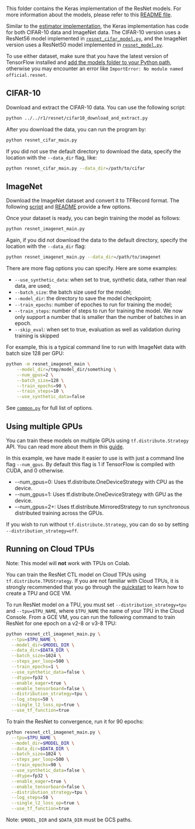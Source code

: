 This folder contains the Keras implementation of the ResNet models. For more
information about the models, please refer to this [README file](../../README.md).

Similar to the [estimator implementation](../../r1/resnet), the Keras
implementation has code for both CIFAR-10 data and ImageNet data. The CIFAR-10
version uses a ResNet56 model implemented in
[`resnet_cifar_model.py`](./resnet_cifar_model.py), and the ImageNet version
uses a ResNet50 model implemented in [`resnet_model.py`](./resnet_model.py).

To use
either dataset, make sure that you have the latest version of TensorFlow
installed and
[add the models folder to your Python path](/official/#running-the-models),
otherwise you may encounter an error like `ImportError: No module named
official.resnet`.

## CIFAR-10

Download and extract the CIFAR-10 data. You can use the following script:
```bash
python ../../r1/resnet/cifar10_download_and_extract.py
```

After you download the data, you can run the program by:

```bash
python resnet_cifar_main.py
```

If you did not use the default directory to download the data, specify the
location with the `--data_dir` flag, like:

```bash
python resnet_cifar_main.py --data_dir=/path/to/cifar
```

## ImageNet

Download the ImageNet dataset and convert it to TFRecord format.
The following [script](https://github.com/tensorflow/tpu/blob/master/tools/datasets/imagenet_to_gcs.py)
and [README](https://github.com/tensorflow/tpu/tree/master/tools/datasets#imagenet_to_gcspy)
provide a few options.

Once your dataset is ready, you can begin training the model as follows:

```bash
python resnet_imagenet_main.py
```

Again, if you did not download the data to the default directory, specify the
location with the `--data_dir` flag:

```bash
python resnet_imagenet_main.py --data_dir=/path/to/imagenet
```

There are more flag options you can specify. Here are some examples:

- `--use_synthetic_data`: when set to true, synthetic data, rather than real
data, are used;
- `--batch_size`: the batch size used for the model;
- `--model_dir`: the directory to save the model checkpoint;
- `--train_epochs`: number of epoches to run for training the model;
- `--train_steps`: number of steps to run for training the model. We now only
support a number that is smaller than the number of batches in an epoch.
- `--skip_eval`: when set to true, evaluation as well as validation during
training is skipped

For example, this is a typical command line to run with ImageNet data with
batch size 128 per GPU:

```bash
python -m resnet_imagenet_main \
    --model_dir=/tmp/model_dir/something \
    --num_gpus=2 \
    --batch_size=128 \
    --train_epochs=90 \
    --train_steps=10 \
    --use_synthetic_data=false
```

See [`common.py`](common.py) for full list of options.

## Using multiple GPUs
You can train these models on multiple GPUs using `tf.distribute.Strategy` API.
You can read more about them in this
[guide](https://www.tensorflow.org/guide/distribute_strategy).

In this example, we have made it easier to use is with just a command line flag
`--num_gpus`. By default this flag is 1 if TensorFlow is compiled with CUDA,
and 0 otherwise.

- --num_gpus=0: Uses tf.distribute.OneDeviceStrategy with CPU as the device.
- --num_gpus=1: Uses tf.distribute.OneDeviceStrategy with GPU as the device.
- --num_gpus=2+: Uses tf.distribute.MirroredStrategy to run synchronous
distributed training across the GPUs.

If you wish to run without `tf.distribute.Strategy`, you can do so by setting
`--distribution_strategy=off`.

## Running on Cloud TPUs

Note: This model will **not** work with TPUs on Colab.

You can train the ResNet CTL model on Cloud TPUs using
`tf.distribute.TPUStrategy`. If you are not familiar with Cloud TPUs, it is
strongly recommended that you go through the
[quickstart](https://cloud.google.com/tpu/docs/quickstart) to learn how to
create a TPU and GCE VM.

To run ResNet model on a TPU, you must set `--distribution_strategy=tpu` and
`--tpu=$TPU_NAME`, where `$TPU_NAME` the name of your TPU in the Cloud Console.
From a GCE VM, you can run the following command to train ResNet for one epoch
on a v2-8 or v3-8 TPU:

```bash
python resnet_ctl_imagenet_main.py \
  --tpu=$TPU_NAME \
  --model_dir=$MODEL_DIR \
  --data_dir=$DATA_DIR \
  --batch_size=1024 \
  --steps_per_loop=500 \
  --train_epochs=1 \
  --use_synthetic_data=false \
  --dtype=fp32 \
  --enable_eager=true \
  --enable_tensorboard=false \
  --distribution_strategy=tpu \
  --log_steps=50 \
  --single_l2_loss_op=true \
  --use_tf_function=true
```

To train the ResNet to convergence, run it for 90 epochs:

```bash
python resnet_ctl_imagenet_main.py \
  --tpu=$TPU_NAME \
  --model_dir=$MODEL_DIR \
  --data_dir=$DATA_DIR \
  --batch_size=1024 \
  --steps_per_loop=500 \
  --train_epochs=90 \
  --use_synthetic_data=false \
  --dtype=fp32 \
  --enable_eager=true \
  --enable_tensorboard=false \
  --distribution_strategy=tpu \
  --log_steps=50 \
  --single_l2_loss_op=true \
  --use_tf_function=true
```

Note: `$MODEL_DIR` and `$DATA_DIR` must be GCS paths.

